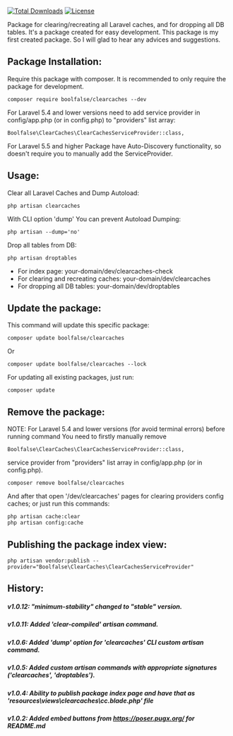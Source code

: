 
[![Total Downloads](https://poser.pugx.org/boolfalse/clearcaches/downloads)](https://packagist.org/packages/boolfalse/clearcaches)
[![License](https://poser.pugx.org/boolfalse/clearcaches/license)](https://packagist.org/packages/boolfalse/clearcaches)


Package for clearing/recreating all Laravel caches, and for dropping all DB tables. It's a package created for easy development.
This package is my first created package. So I will glad to hear any advices and suggestions.

## Package Installation:

Require this package with composer. It is recommended to only require the package for development.

```shell
composer require boolfalse/clearcaches --dev
```

For Laravel 5.4 and lower versions need to add service provider in config/app.php (or in config.php) to "providers" list array:
```shell
Boolfalse\ClearCaches\ClearCachesServiceProvider::class,
```
For Laravel 5.5 and higher Package have Auto-Discovery functionality, so doesn't require you to manually add the ServiceProvider.


## Usage:

Clear all Laravel Caches and Dump Autoload:
```shell
php artisan clearcaches
```
With CLI option 'dump' You can prevent Autoload Dumping:
```shell
php artisan --dump='no'
```
Drop all tables from DB:
```shell
php artisan droptables
```

 - For index page: your-domain/dev/clearcaches-check
 - For clearing and recreating caches: your-domain/dev/clearcaches
 - For dropping all DB tables: your-domain/dev/droptables


## Update the package:

This command will update this specific package:
```shell
composer update boolfalse/clearcaches
```
Or
```shell
composer update boolfalse/clearcaches --lock
```

For updating all existing packages, just run:
```shell
composer update
```

## Remove the package:
NOTE: For Laravel 5.4 and lower versions (for avoid terminal errors) before running command You need to firstly manually remove
```shell
Boolfalse\ClearCaches\ClearCachesServiceProvider::class,
```
service provider from "providers" list array in config/app.php (or in config.php).
```shell
composer remove boolfalse/clearcaches
```
And after that open '/dev/clearcaches' pages for clearing providers config caches;
or just run this commands:
```shell
php artisan cache:clear
php artisan config:cache
```

## Publishing the package index view:

```shell
php artisan vendor:publish --provider="Boolfalse\ClearCaches\ClearCachesServiceProvider"
```

## History:

##### v1.0.12: "minimum-stability" changed to "stable" version.

##### v1.0.11: Added 'clear-compiled' artisan command.

##### v1.0.6: Added 'dump' option for 'clearcaches' CLI custom artisan command.

##### v1.0.5: Added custom artisan commands with appropriate signatures ('clearcaches', 'droptables').

##### v1.0.4: Ability to publish package index page and have that as 'resources\views\clearcaches\cc.blade.php' file

##### v1.0.2: Added embed buttons from https://poser.pugx.org/ for README.md
